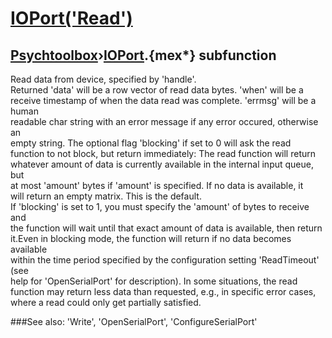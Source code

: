 # [IOPort('Read')](IOPort-Read) 
## [Psychtoolbox](Pyschtoolbox)&#8250;[IOPort](IOPort).{mex*} subfunction


Read data from device, specified by 'handle'.  
Returned 'data' will be a row vector of read data bytes. 'when' will be a  
receive timestamp of when the data read was complete. 'errmsg' will be a human  
readable char string with an error message if any error occured, otherwise an  
empty string. The optional flag 'blocking' if set to 0 will ask the read  
function to not block, but return immediately: The read function will return  
whatever amount of data is currently available in the internal input queue, but  
at most 'amount' bytes if 'amount' is specified. If no data is available, it  
will return an empty matrix. This is the default.  
If 'blocking' is set to 1, you must specify the 'amount' of bytes to receive and  
the function will wait until that exact amount of data is available, then return  
it.Even in blocking mode, the function will return if no data becomes available  
within the time period specified by the configuration setting 'ReadTimeout' (see  
help for 'OpenSerialPort' for description). In some situations, the read  
function may return less data than requested, e.g., in specific error cases,  
where a read could only get partially satisfied.  


###See also:
'Write', 'OpenSerialPort', 'ConfigureSerialPort'
